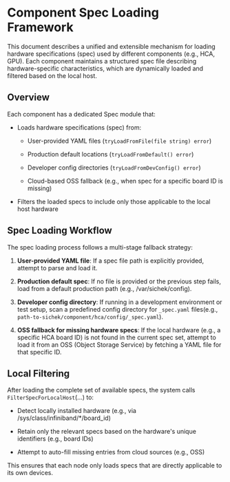 # Component Spec Loading Framework
This document describes a unified and extensible mechanism for loading hardware specifications (spec) used by different components (e.g., HCA, GPU). Each component maintains a structured spec file describing hardware-specific characteristics, which are dynamically loaded and filtered based on the local host.

## Overview
Each component has a dedicated Spec module that:

- Loads hardware specifications (spec) from:

  - User-provided YAML files (`tryLoadFromFile(file string) error`)

  - Production default locations (`tryLoadFromDefault() error`)

  - Developer config directories (`tryLoadFromDevConfig() error`)

  - Cloud-based OSS fallback (e.g., when spec for a specific board ID is missing)

- Filters the loaded specs to include only those applicable to the local host hardware


## Spec Loading Workflow
The spec loading process follows a multi-stage fallback strategy:

1. **User-provided YAML file**: If a spec file path is explicitly provided, attempt to parse and load it.

2. **Production default spec**: If no file is provided or the previous step fails, load from a default production path (e.g., /var/sichek/config).

3. **Developer config directory**: If running in a development environment or test setup, scan a predefined config directory for `_spec.yaml` files(e.g., `path-to-sichek/component/hca/config/_spec.yaml`).

4. **OSS fallback for missing hardware specs**: If the local hardware (e.g., a specific HCA board ID) is not found in the current spec set, attempt to load it from an OSS (Object Storage Service) by fetching a YAML file for that specific ID.

## Local Filtering
After loading the complete set of available specs, the system calls `FilterSpecForLocalHost`(...) to:

- Detect locally installed hardware (e.g., via /sys/class/infiniband/*/board_id)

- Retain only the relevant specs based on the hardware's unique identifiers (e.g., board IDs)

- Attempt to auto-fill missing entries from cloud sources (e.g., OSS)

This ensures that each node only loads specs that are directly applicable to its own devices.

